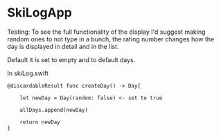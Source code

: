 # SkiLogApp

Testing:
To see the full functionality of the display I'd suggest making random ones to not type in a bunch, the rating number changes
how the day is displayed in detail and in the list.

Default it is set to empty and to default days.

In skiLog.swift

    @discardableResult func createDay() -> Day{
    
        let newDay = Day(random: false) <- set to true
        
        allDays.append(newDay)
        
        return newDay
    }
    
    
